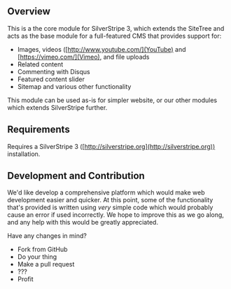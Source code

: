 ## Overview ##

This is a the core module for SilverStripe 3, which extends the SiteTree and acts as the base module for a full-featured CMS that provides support for:

* Images, videos ([http://www.youtube.com/](YouTube) and [https://vimeo.com/](Vimeo), and file uploads
* Related content
* Commenting with Disqus
* Featured content slider
* Sitemap and various other functionality

This module can be used as-is for simpler website, or our other modules which extends SilverStripe further.

## Requirements ##

Requires a SilverStripe 3 ([http://silverstripe.org](http://silverstripe.org)) installation.

## Development and Contribution ##

We'd like develop a comprehensive platform which would make web development easier and quicker. At this point, some of the functionality that's provided is written using _very_ simple code which would probably cause an error if used incorrectly. We hope to improve this as we go along, and any help with this would be greatly appreciated.

Have any changes in mind?

* Fork from GitHub
* Do your thing
* Make a pull request
* ???
* Profit